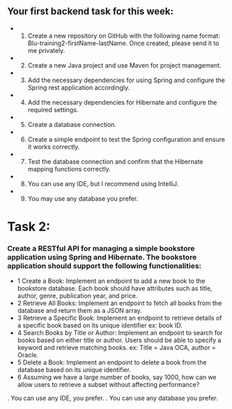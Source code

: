 ## Your first backend task for this week:

* 1. Create a new repository on GitHub with the following name format: Blu-training2-firstName-lastName. Once created, please send it to me privately.
* 2. Create a new Java project and use Maven for project management.
* 3. Add the necessary dependencies for using Spring and configure the Spring rest application accordingly.
* 4. Add the necessary dependencies for Hibernate and configure the required settings.
* 5. Create a database connection.
* 6. Create a simple endpoint to test the Spring configuration and ensure it works correctly.
* 7. Test the database connection and confirm that the Hibernate mapping functions correctly.
* 8. You can use any IDE, but I recommend using IntelliJ.
* 9. You may use any database you prefer.


# Task 2:
### Create a RESTful API for managing a simple bookstore application using Spring and Hibernate. The bookstore application should support the following functionalities:
* 1 Create a Book: Implement an endpoint to add a new book to the bookstore database. Each book should have attributes such as title, author, genre, publication year, and price.
* 2 Retrieve All Books: Implement an endpoint to fetch all books from the database and return them as a JSON array.
* 3 Retrieve a Specific Book: Implement an endpoint to retrieve details of a specific book based on its unique identifier ex: book ID.
* 4 Search Books by Title or Author: Implement an endpoint to search for books based on either title or author. Users should be able to specify a keyword and retrieve matching books. ex: Title = Java OCA, author = Oracle.
* 5 Delete a Book: Implement an endpoint to delete a book from the database based on its unique identifier.
* 6 Assuming we have a large number of books, say 1000, how can we allow users to retrieve a subset without affecting performance?

. You can use any IDE, you prefer.
. You can use any database you prefer.
